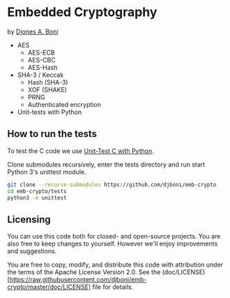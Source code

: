 # Embedded Cryptography

by [Djones A. Boni](https://github.com/djboni)

* AES
  * AES-ECB
  * AES-CBC
  * AES-Hash
* SHA-3 / Keccak
  * Hash (SHA-3)
  * XOF (SHAKE)
  * PRNG
  * Authenticated encryption
* Unit-tests with Python

## How to run the tests

To test the C code we use [Unit-Test C with Python](https://github.com/djboni/unit-test-c-with-python).

Clone submodules recursively, enter the tests directory and run start Python 3's unittest module.

```sh
git clone --recurse-submodules https://github.com/djboni/emb-crypto
cd emb-crypto/tests
python3 -m unittest
```

## Licensing

You can use this code both for closed- and open-source projects. You are also free to keep changes to yourself. However we'll enjoy improvements and suggestions.

You are free to copy, modify, and distribute this code with attribution under the terms of the Apache License Version 2.0. See the (doc/LICENSE)[https://raw.githubusercontent.com/djboni/emb-crypto/master/doc/LICENSE] file for details.

